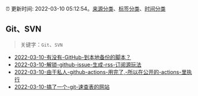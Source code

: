 :alarm_clock: 更新时间: 2022-03-10 05:12:54。[来源分类](../README.md)、[标签分类](../TAGS.md)、[时间分类](../TIMELINE.md)

## Git、SVN


> 关键字：`Git`、`SVN`



- [2022-03-10-有没有-GitHub-到本地备份的脚本？](https://www.v2ex.com/t/839376) 
- [2022-03-10-解锁-github-issue-生成-rss-订阅源玩法](https://www.v2ex.com/t/839371) 
- [2022-03-10-由于私人-github-actions-用完了,-所以在公开的-actions-里执行](https://www.v2ex.com/t/839358) 
- [2022-03-10-搞了一个-git-速查表的网站](https://www.v2ex.com/t/839347) 